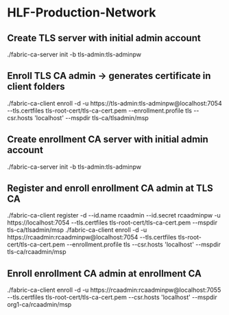# HLF-Production-Network

## Create TLS server with initial admin account
 ./fabric-ca-server init -b tls-admin:tls-adminpw

## Enroll TLS CA admin -> generates certificate in client folders 
./fabric-ca-client enroll -d -u https://tls-admin:tls-adminpw@localhost:7054 --tls.certfiles tls-root-cert/tls-ca-cert.pem  --enrollment.profile tls --csr.hosts 'localhost' --mspdir tls-ca/tlsadmin/msp

## Create enrollment CA server with initial admin account
./fabric-ca-server init -b tls-admin:tls-adminpw

## Register and enroll enrollment CA admin at TLS CA
./fabric-ca-client register -d --id.name rcaadmin --id.secret rcaadminpw -u https://localhost:7054  --tls.certfiles tls-root-cert/tls-ca-cert.pem --mspdir tls-ca/tlsadmin/msp
./fabric-ca-client enroll -d -u https://rcaadmin:rcaadminpw@localhost:7054 --tls.certfiles tls-root-cert/tls-ca-cert.pem --enrollment.profile tls --csr.hosts 'localhost' --mspdir tls-ca/rcaadmin/msp

## Enroll enrollment CA admin at enrollment CA
./fabric-ca-client enroll -d -u https://rcaadmin:rcaadminpw@localhost:7055 --tls.certfiles tls-root-cert/tls-ca-cert.pem --csr.hosts 'localhost' --mspdir org1-ca/rcaadmin/msp

